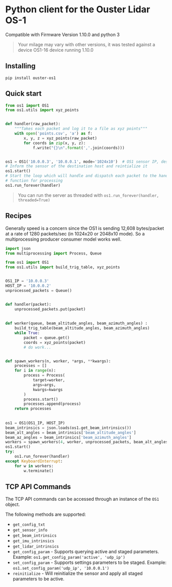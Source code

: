 # Python client for the Ouster Lidar OS-1

Compatible with Firmware Version 1.10.0 and python 3
> Your milage may vary with other versions, it was tested against a device OS1-16
> device running 1.10.0

## Installing
`pip install ouster-os1`

## Quick start
```python
from os1 import OS1
from os1.utils import xyz_points


def handler(raw_packet):
    """Takes each packet and log it to a file as xyz points"""
    with open('points.csv', 'a') as f:
        x, y, z = xyz_points(raw_packet)
        for coords in zip(x, y, z):
            f.write("{}\n".format(','.join(coords)))


os1 = OS1('10.0.0.3', '10.0.0.1', mode='1024x10')  # OS1 sensor IP, destination IP, and resolution
# Inform the sensor of the destination host and reintialize it
os1.start()
# Start the loop which will handle and dispatch each packet to the handler
# function for processing
os1.run_forever(handler)
```

> You can run the server as threaded with `os1.run_forever(handler, threaded=True)`

## Recipes
Generally speed is a concern since the OS1 is sending 12,608 bytes/packet at a
rate of 1280 packets/sec (in 1024x20 or 2048x10 mode).
So a multiprocessing producer consumer model works well.
```python
import json
from multiprocessing import Process, Queue

from os1 import OS1
from os1.utils import build_trig_table, xyz_points


OS1_IP = '10.0.0.3'
HOST_IP = '10.0.0.2'
unprocessed_packets = Queue()


def handler(packet):
    unprocessed_packets.put(packet)
    
    
def worker(queue, beam_altitude_angles, beam_azimuth_angles) :
    build_trig_table(beam_altitude_angles, beam_azimuth_angles)
    while True:
        packet = queue.get()
        coords = xyz_points(packet) 
        # do work...


def spawn_workers(n, worker, *args, **kwargs):
    processes = []
    for i in range(n):
        process = Process(
            target=worker,
            args=args,
            kwargs=kwargs
        )
        process.start()
        processes.append(process)
    return processes
    
    
os1 = OS1(OS1_IP, HOST_IP)
beam_intrinsics = json.loads(os1.get_beam_intrinsics())
beam_alt_angles = beam_intrinsics['beam_altitude_angles']
beam_az_angles = beam_intrinsics['beam_azimuth_angles']
workers = spawn_workers(4, worker, unprocessed_packets, beam_alt_angles, beam_az_angles)
os1.start()
try:
    os1.run_forever(handler)
except KeyboardInterrupt:
    for w in workers:
        w.terminate()
```

## TCP API Commands

The TCP API commands can be accessed through an instance of the `OS1` object.

The following methods are supported:

* `get_config_txt`
* `get_sensor_info`
* `get_beam_intrinsics`
* `get_imu_intrinsics`
* `get_lidar_intrinsics`
* `get_config_param` - Supports querying active and staged parameters. Example: `os1.get_config_param('active', 'udp_ip')`
* `set_config_param` - Supports settings parameters to be staged. Example: `os1.set_config_param('udp_ip', '10.0.0.1')`
* `reinitialize` - Will reinitialize the sensor and apply all staged parameters to be active.
